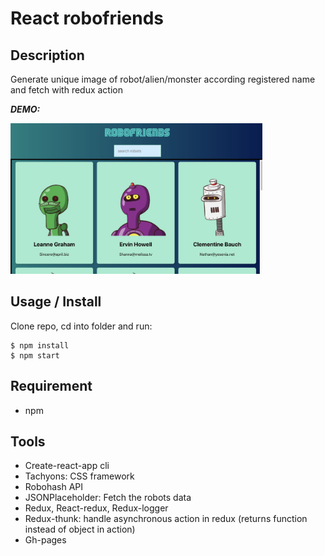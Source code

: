 # React robofriends

## Description

Generate unique image of robot/alien/monster according registered name and fetch with redux action

**_DEMO:_**

<img src="./src/img/190912Robofriends.jpg" width="80%">

## Usage / Install

Clone repo, cd into folder and run:

```console
$ npm install
$ npm start
```

## Requirement

- npm

## Tools

- Create-react-app cli
- Tachyons: CSS framework
- Robohash API
- JSONPlaceholder: Fetch the robots data
- Redux, React-redux, Redux-logger
- Redux-thunk: handle asynchronous action in redux (returns function instead of object in action)
- Gh-pages
